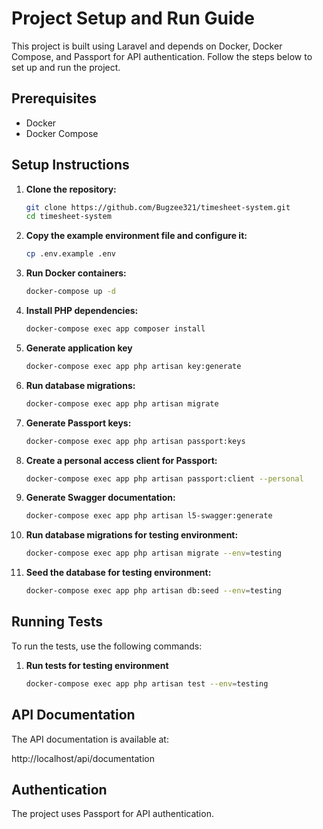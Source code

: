 # Project Setup and Run Guide

This project is built using Laravel and depends on Docker, Docker Compose, and Passport for API authentication. Follow the steps below to set up and run the project.

## Prerequisites

- Docker
- Docker Compose

## Setup Instructions

1. **Clone the repository:**
   ```sh
   git clone https://github.com/Bugzee321/timesheet-system.git
   cd timesheet-system
   ```

2. **Copy the example environment file and configure it:**
   ```sh
   cp .env.example .env
   ```
5. **Run Docker containers:**
   ```sh
   docker-compose up -d
   ```

3. **Install PHP dependencies:**
   ```sh
   docker-compose exec app composer install
   ```

4. **Generate application key**
   ```sh
   docker-compose exec app php artisan key:generate
   ```


6. **Run database migrations:**
   ```sh
   docker-compose exec app php artisan migrate
   ```

7. **Generate Passport keys:**
   ```sh
   docker-compose exec app php artisan passport:keys
   ```

8. **Create a personal access client for Passport:**
   ```sh
   docker-compose exec app php artisan passport:client --personal
   ```

9. **Generate Swagger documentation:**
   ```sh
   docker-compose exec app php artisan l5-swagger:generate
   ```

10. **Run database migrations for testing environment:**
    ```sh
    docker-compose exec app php artisan migrate --env=testing
    ```

11. **Seed the database for testing environment:**
    ```sh
    docker-compose exec app php artisan db:seed --env=testing
    ```

## Running Tests

To run the tests, use the following commands:

1. **Run tests for testing environment**
   ```sh
   docker-compose exec app php artisan test --env=testing
   ```

## API Documentation

The API documentation is available at:

http://localhost/api/documentation

## Authentication

The project uses Passport for API authentication.